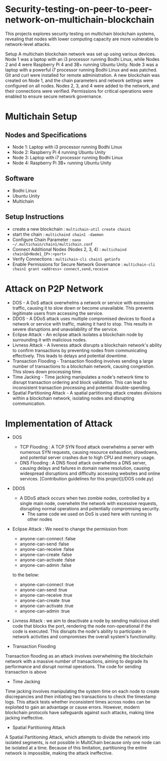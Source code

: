 # Security-testing-on-peer-to-peer-network-on-multichain-blockchain

This projects explores security testing on multichain blockchain systems, revealing that nodes with lower computing capacity are more vulnerable to network-level attacks.

Setup
A multichain blockchain network was set up using various devices. Node 1 was a laptop with an i3 processor running Bodhi Linux, while Nodes 2 and 4 were Raspberry Pi 4 and 3B+ running Ubuntu Unity. Node 3 was a laptop with a powerful i7 processor running Bodhi Linux and was patched. Git and curl were installed for remote administration. A new blockchain was created on Node 1, and the chain parameters and network settings were configured on all nodes. Nodes 2, 3, and 4 were added to the network, and their connections were verified. Permissions for critical operations were enabled to ensure secure network governance.

# Multichain Setup
## Nodes and Specifications
- Node 1: Laptop with i3 processor running Bodhi Linux
- Node 2: Raspberry Pi 4 running Ubuntu Unity
- Node 3: Laptop with i7 processor running Bodhi Linux
- Node 4: Raspberry Pi 3B+ running Ubuntu Unity

## Software
- Bodhi Linux
- Ubuntu Unity
- Multichain


## Setup Instructions
* create a new blockchain : `multichain-util create chain1`
* start the chain : `multichaind chain1 -daemon`
* Configure Chain Parameter : `nano ~/.multichain/chain1/multichain.conf`
* Connect Additional Nodes (Nodes 2, 3, 4) : `multichaind chain1@<Node1_IP>:<port>`
* Verify Connections : `multichain-cli chain1 getinfo`
* Enable Permissions for Secure Network Governance : `multichain-cli chain1 grant <address> connect,send,receive`

# Attack on P2P Network

* DOS - A DoS attack overwhelms a network or service with excessive traffic, causing it to slow down or become unavailable. This prevents legitimate users from accessing the service.
* DDOS - A DDoS attack uses multiple compromised devices to flood a network or service with traffic, making it hard to stop. This results in severe disruptions and unavailability of the service.
* Eclipse Attack - An eclipse attack isolates a blockchain node by surrounding it with malicious nodes.
* Livness Attack - A liveness attack disrupts a blockchain network's ability to confirm transactions by preventing nodes from communicating effectively. This leads to delays and potential downtime.
* Transaction Flooding - Transaction flooding involves sending a large number of transactions to a blockchain network, causing congestion. This slows down processing time.
* Time Jacking - Time jacking manipulates a node's network time to disrupt transaction ordering and block validation. This can lead to inconsistent transaction processing and potential double-spending.
* Spatial Partitioning Attack - A spatial partitioning attack creates divisions within a blockchain network, isolating nodes and disrupting communication. 

# Implementation of Attack

* DOS
  - TCP Flooding : A TCP SYN flood attack overwhelms a server with numerous SYN requests, causing resource exhaustion, slowdowns, and potential server crashes due to high CPU and memory usage.
  - DNS Flooding : A DNS flood attack overwhelms a DNS server, causing delays and failures in domain name resolution, causing widespread disruptions and difficulty accessing websites and online services.
  [Contribution guidelines for this project](/DOS code.py)


* DDOS
  - A DDoS attack occurs when two zombie nodes, controlled by a single main node, overwhelm the network with excessive requests, disrupting normal operations and potentially compromising security.
    * The same code we used on DoS is used here with running in other nodes

* Eclipse Attack :
  We need to change the permission from
    * anyone-can-connect  	 :false
    * anyone-can-send	       :false
    * anyone-can-receive	   :false
    * anyone-can-create    	 :false
    * anyone-can-activate	   :false
    * anyone-can-admin	 	   :false 

   to the below:
    * anyone-can-connect  	 :true
    * anyone-can-send	       :true
    * anyone-can-receive	   :true
    * anyone-can-create    	 :true
    * anyone-can-activate	   :true
    * anyone-can-admin	 	   :true


* Livness Attack :
 we aim to deactivate a node by sending malicious shell code that blocks the port, rendering the node non-operational if the code is executed. This disrupts the node's ability to participate in network activities and compromises the overall system's functionality.

* Transaction Flooding
 
Transaction flooding as an attack involves overwhelming the blockchain network with a massive number of transactions, aiming to degrade its performance and disrupt normal operations. The code for sending transaction is above

* Time Jacking

Time jacking involves manipulating the system time on each node to create discrepancies and then initiating two transactions to check the timestamp logs. This attack tests whether inconsistent times across nodes can be exploited to gain an advantage or cause errors. However, modern blockchain protocols have safeguards against such attacks, making time jacking ineffective.

* Spatial Partitioning Attack 

A Spatial Partitioning Attack, which attempts to divide the network into isolated segments, is not possible in MultiChain because only one node can be isolated at a time. Because of this limitation, partitioning the entire network is impossible, making the attack ineffective.


